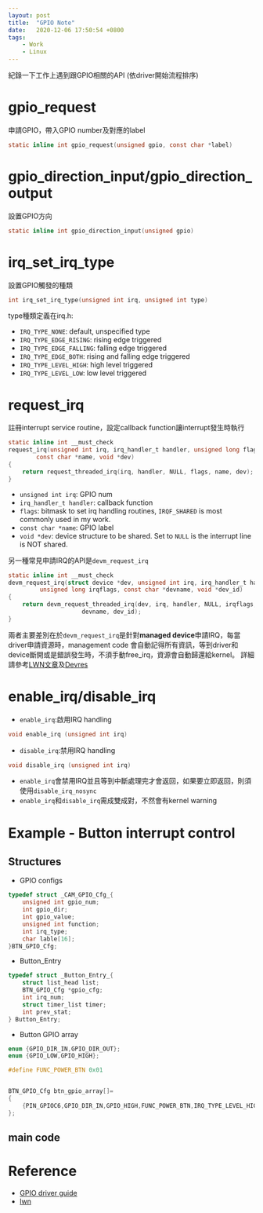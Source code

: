 ```yaml
---
layout: post
title:  "GPIO Note"
date:   2020-12-06 17:50:54 +0800
tags:
    - Work
    - Linux
---
```


紀錄一下工作上遇到跟GPIO相關的API (依driver開始流程排序)

# gpio_request
申請GPIO，帶入GPIO number及對應的label
```c
static inline int gpio_request(unsigned gpio, const char *label)
```

# gpio_direction_input/gpio_direction_output
設置GPIO方向
```c
static inline int gpio_direction_input(unsigned gpio)
```

# irq_set_irq_type
設置GPIO觸發的種類
```c
int irq_set_irq_type(unsigned int irq, unsigned int type)
```
type種類定義在irq.h:

- ```IRQ_TYPE_NONE```: default, unspecified type
- ```IRQ_TYPE_EDGE_RISING```: rising edge triggered
- ```IRQ_TYPE_EDGE_FALLING```: falling edge triggered
- ```IRQ_TYPE_EDGE_BOTH```: rising and falling edge triggered
- ```IRQ_TYPE_LEVEL_HIGH```: high level triggered
- ```IRQ_TYPE_LEVEL_LOW```: low level triggered


# request_irq

註冊interrupt service routine，設定callback function讓interrupt發生時執行
```c
static inline int __must_check
request_irq(unsigned int irq, irq_handler_t handler, unsigned long flags,
	    const char *name, void *dev)
{
	return request_threaded_irq(irq, handler, NULL, flags, name, dev);
}
```
- ```unsigned int irq```: GPIO num
- ```irq_handler_t handler```: callback function
- ```flags```: bitmask to set irq handling routines, ``IRQF_SHARED`` is most commonly used in my work.
- ```const char *name```: GPIO label
- ```void *dev```: device structure to be shared. Set to ``NULL`` is the interrupt line is NOT shared.

另一種常見申請IRQ的API是```devm_request_irq```
```c
static inline int __must_check
devm_request_irq(struct device *dev, unsigned int irq, irq_handler_t handler,
		 unsigned long irqflags, const char *devname, void *dev_id)
{
	return devm_request_threaded_irq(dev, irq, handler, NULL, irqflags,
					 devname, dev_id);
}
```
兩者主要差別在於```devm_request_irq```是針對**managed device**申請IRQ，每當driver申請資源時，management code
會自動記得所有資訊，等到driver和device斷開或是錯誤發生時，不須手動free_irq，資源會自動歸還給kernel。
詳細請參考[LWN文章][devm_request_irq]及[Devres][devres]

# enable_irq/disable_irq
- ```enable_irq```:啟用IRQ handling
```c
void enable_irq (unsigned int irq)
```
- ```disable_irq```:禁用IRQ handling
```c
void disable_irq (unsigned int irq)
```
- ```enable_irq```會禁用IRQ並且等到中斷處理完才會返回，如果要立即返回，則須使用```disable_irq_nosync```
- ```enable_irq```和```disable_irq```需成雙成對，不然會有kernel warning



# Example - Button interrupt control

## Structures

- GPIO configs

```c
typedef struct _CAM_GPIO_Cfg_{
	unsigned int gpio_num;
	int gpio_dir;
	int gpio_value;
	unsigned int function;
	int irq_type;
	char lable[16];
}BTN_GPIO_Cfg;
```

- Button_Entry

```c
typedef struct _Button_Entry_{
	struct list_head list;
	BTN_GPIO_Cfg *gpio_cfg;
	int irq_num;
	struct timer_list timer;
	int prev_stat;
} Button_Entry;
```

- Button GPIO array

```c
enum {GPIO_DIR_IN,GPIO_DIR_OUT};
enum {GPIO_LOW,GPIO_HIGH};

#define FUNC_POWER_BTN 0x01


BTN_GPIO_Cfg btn_gpio_array[]=
{
	{PIN_GPIOC6,GPIO_DIR_IN,GPIO_HIGH,FUNC_POWER_BTN,IRQ_TYPE_LEVEL_HIGH,"GPIOC6"},
};
```

## main code

<script src="https://gist.github.com/JasperHsieh0415/44ee7abb3b31c065598934965c515b91.js"></script>


# Reference

- [GPIO driver guide][GPIO_driver_guide]
- [lwn][Official_linux_article]


[GPIO_driver_guide]:https://b8807053.pixnet.net/blog/post/347760131-linux-gpio-driver-guide
[Official_linux_article]:https://lwn.net/Articles/532714/
[devm_request_irq]:https://lwn.net/Articles/215235/
[devres]:https://www.kernel.org/doc/Documentation/driver-model/devres.txt

